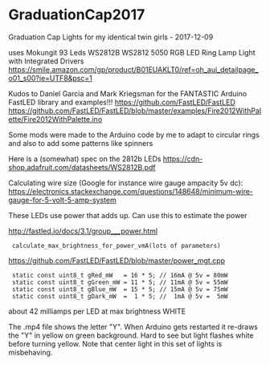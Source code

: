 # GraduationCap2017
Graduation Cap Lights for my identical twin girls - 2017-12-09

uses Mokungit 93 Leds WS2812B WS2812 5050 RGB LED Ring Lamp Light with Integrated Drivers
  https://smile.amazon.com/gp/product/B01EUAKLT0/ref=oh_aui_detailpage_o01_s00?ie=UTF8&psc=1

Kudos to Daniel Garcia and Mark Kriegsman for the FANTASTIC Arduino FastLED library and examples!!!
  https://github.com/FastLED/FastLED
  https://github.com/FastLED/FastLED/blob/master/examples/Fire2012WithPalette/Fire2012WithPalette.ino

Some mods were made to the Arduino code by me to adapt to circular rings and also to add some patterns like spinners

Here is a (somewhat) spec on the 2812b LEDs
  https://cdn-shop.adafruit.com/datasheets/WS2812B.pdf

Calculating wire size (Google for instance wire gauge ampacity 5v dc):
  https://electronics.stackexchange.com/questions/148648/minimum-wire-gauge-for-5-volt-5-amp-system

These LEDs use power that adds up. Can use this to estimate the power

   http://fastled.io/docs/3.1/group___power.html

     calculate_max_brightness_for_power_vmA(lots of parameters)
     
   https://github.com/FastLED/FastLED/blob/master/power_mgt.cpp

     static const uint8_t gRed_mW   = 16 * 5; // 16mA @ 5v = 80mW
     static const uint8_t gGreen_mW = 11 * 5; // 11mA @ 5v = 55mW
     static const uint8_t gBlue_mW  = 15 * 5; // 15mA @ 5v = 75mW
     static const uint8_t gDark_mW  =  1 * 5; //  1mA @ 5v =  5mW
  
   about 42 milliamps per LED at max brightness WHITE

The .mp4 file shows the letter "Y". When Arduino gets restarted it re-draws the "Y" in yellow on green background. Hard to see but light flashes white before turning yellow. Note that center light in this set of lights is misbehaving.
